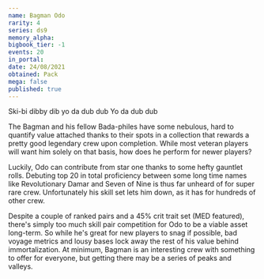 ```yaml
---
name: Bagman Odo
rarity: 4
series: ds9
memory_alpha:
bigbook_tier: -1
events: 20
in_portal:
date: 24/08/2021
obtained: Pack
mega: false
published: true
---
```


Ski-bi dibby dib yo da dub dub Yo da dub dub

The Bagman and his fellow Bada-philes have some nebulous, hard to quantify value attached thanks to their spots in a collection that rewards a pretty good legendary crew upon completion. While most veteran players will want him solely on that basis, how does he perform for newer players?

Luckily, Odo can contribute from star one thanks to some hefty gauntlet rolls. Debuting top 20 in total proficiency between some long time names like Revolutionary Damar and Seven of Nine is thus far unheard of for super rare crew. Unfortunately his skill set lets him down, as it has for hundreds of other crew.

Despite a couple of ranked pairs and a 45% crit trait set (MED featured), there's simply too much skill pair competition for Odo to be a viable asset long-term. So while he's great for new players to snag if possible, bad voyage metrics and lousy bases lock away the rest of his value behind immortalization. At minimum, Bagman is an interesting crew with something to offer for everyone, but getting there may be a series of peaks and valleys.
